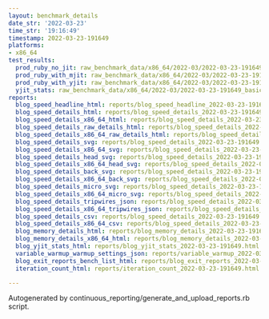 ```yaml
---
layout: benchmark_details
date_str: '2022-03-23'
time_str: '19:16:49'
timestamp: 2022-03-23-191649
platforms:
- x86_64
test_results:
  prod_ruby_no_jit: raw_benchmark_data/x86_64/2022-03/2022-03-23-191649_basic_benchmark_prod_ruby_no_jit.json
  prod_ruby_with_mjit: raw_benchmark_data/x86_64/2022-03/2022-03-23-191649_basic_benchmark_prod_ruby_with_mjit.json
  prod_ruby_with_yjit: raw_benchmark_data/x86_64/2022-03/2022-03-23-191649_basic_benchmark_prod_ruby_with_yjit.json
  yjit_stats: raw_benchmark_data/x86_64/2022-03/2022-03-23-191649_basic_benchmark_yjit_stats.json
reports:
  blog_speed_headline_html: reports/blog_speed_headline_2022-03-23-191649.html
  blog_speed_details_html: reports/blog_speed_details_2022-03-23-191649.html
  blog_speed_details_x86_64_html: reports/blog_speed_details_2022-03-23-191649.x86_64.html
  blog_speed_details_raw_details_html: reports/blog_speed_details_2022-03-23-191649.raw_details.html
  blog_speed_details_x86_64_raw_details_html: reports/blog_speed_details_2022-03-23-191649.x86_64.raw_details.html
  blog_speed_details_svg: reports/blog_speed_details_2022-03-23-191649.svg
  blog_speed_details_x86_64_svg: reports/blog_speed_details_2022-03-23-191649.x86_64.svg
  blog_speed_details_head_svg: reports/blog_speed_details_2022-03-23-191649.head.svg
  blog_speed_details_x86_64_head_svg: reports/blog_speed_details_2022-03-23-191649.x86_64.head.svg
  blog_speed_details_back_svg: reports/blog_speed_details_2022-03-23-191649.back.svg
  blog_speed_details_x86_64_back_svg: reports/blog_speed_details_2022-03-23-191649.x86_64.back.svg
  blog_speed_details_micro_svg: reports/blog_speed_details_2022-03-23-191649.micro.svg
  blog_speed_details_x86_64_micro_svg: reports/blog_speed_details_2022-03-23-191649.x86_64.micro.svg
  blog_speed_details_tripwires_json: reports/blog_speed_details_2022-03-23-191649.tripwires.json
  blog_speed_details_x86_64_tripwires_json: reports/blog_speed_details_2022-03-23-191649.x86_64.tripwires.json
  blog_speed_details_csv: reports/blog_speed_details_2022-03-23-191649.csv
  blog_speed_details_x86_64_csv: reports/blog_speed_details_2022-03-23-191649.x86_64.csv
  blog_memory_details_html: reports/blog_memory_details_2022-03-23-191649.html
  blog_memory_details_x86_64_html: reports/blog_memory_details_2022-03-23-191649.x86_64.html
  blog_yjit_stats_html: reports/blog_yjit_stats_2022-03-23-191649.html
  variable_warmup_warmup_settings_json: reports/variable_warmup_2022-03-23-191649.warmup_settings.json
  blog_exit_reports_bench_list_html: reports/blog_exit_reports_2022-03-23-191649.bench_list.html
  iteration_count_html: reports/iteration_count_2022-03-23-191649.html

---
```

Autogenerated by continuous_reporting/generate_and_upload_reports.rb script.
